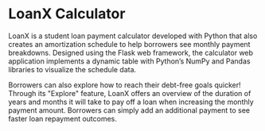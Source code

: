 # LoanX Calculator

LoanX is a student loan payment calculator developed with Python that also creates an amortization schedule to help borrowers see monthly payment breakdowns. Designed using the Flask web framework, the calculator web application implements a dynamic table with Python’s NumPy and Pandas libraries to visualize the schedule data. 

Borrowers can also explore how to reach their debt-free goals quicker! Through its "Explore" feature, LoanX offers an overview of the duration of years and months it will take to pay off a loan when increasing the monthly payment amount. Borrowers can simply add an additional payment to see faster loan repayment outcomes.
